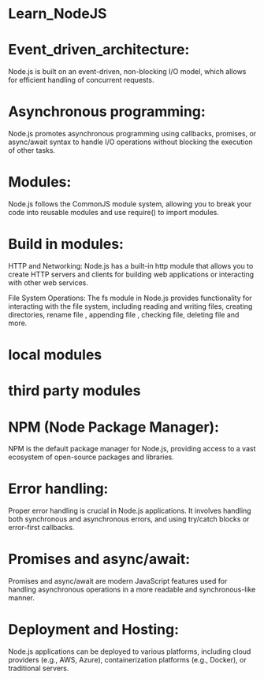 ﻿# Learn_NodeJS

 # Event_driven_architecture:

Node.js is built on an event-driven, non-blocking I/O model, which allows for efficient handling of concurrent requests.

 # Asynchronous programming: 

Node.js promotes asynchronous programming using callbacks, promises, or async/await syntax to handle I/O operations without blocking the execution of other tasks.

 # Modules:

Node.js follows the CommonJS module system, allowing you to break your code into reusable modules and use require() to import modules.

# Build in modules:

HTTP and Networking: Node.js has a built-in http module that allows you to create HTTP servers and clients for building web applications or interacting with other web services.

File System Operations: The fs module in Node.js provides functionality for interacting with the file system, including reading and writing files, creating directories, rename file , appending file , checking file, deleting file  and more.
  
# local modules

# third party modules

 # NPM (Node Package Manager):

NPM is the default package manager for Node.js, providing access to a vast ecosystem of open-source packages and libraries.

 # Error handling:

Proper error handling is crucial in Node.js applications. It involves handling both synchronous and asynchronous errors, and using try/catch blocks or error-first callbacks.

 # Promises and async/await:

Promises and async/await are modern JavaScript features used for handling asynchronous operations in a more readable and synchronous-like manner.

 # Deployment and Hosting:

Node.js applications can be deployed to various platforms, including cloud providers (e.g., AWS, Azure), containerization platforms (e.g., Docker), or traditional servers.
